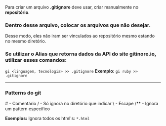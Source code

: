Para criar um arquivo **.gitignore** deve usar, criar manualmente no **repositório**. 
### Dentro desse arquivo, colocar os arquivos que não desejar.
Desse modo, eles não iram ser vinculados ao repositório mesmo estando no mesmo diretório.

### Se utilizar o Alias que retorna dados da API do site gitinore.io, utilizar esses comandos:
`gi <linguagem, tecnologia> >> .gitignore`
**Exemplo:**
`gi ruby >> .gitignore`

--- 

### Patterns do git
\# - Comentário
/ - Só ignora no diretório que indicar
\ - Escape
/** - Ignora um pattern específico

**Exemplos:**
Ignora todos os html's:
`*.html`


<!--stackedit_data:
eyJoaXN0b3J5IjpbLTE5Mjg0MDQ1OTMsLTY0NDAzNTM0MywtMj
A4ODc0NjYxMl19
-->